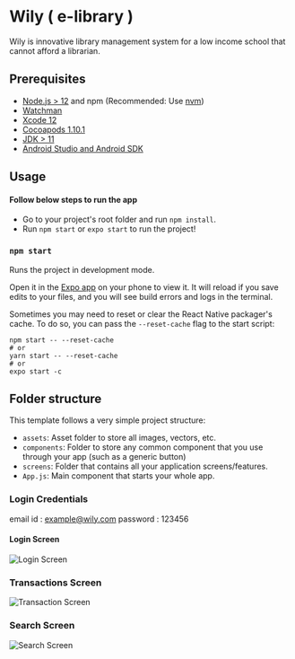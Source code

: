 # Wily ( e-library )

Wily is innovative library management system for a low income school that cannot afford a librarian.


## Prerequisites

- [Node.js > 12](https://nodejs.org) and npm (Recommended: Use [nvm](https://github.com/nvm-sh/nvm))
- [Watchman](https://facebook.github.io/watchman)
- [Xcode 12](https://developer.apple.com/xcode)
- [Cocoapods 1.10.1](https://cocoapods.org)
- [JDK > 11](https://www.oracle.com/java/technologies/javase-jdk11-downloads.html)
- [Android Studio and Android SDK](https://developer.android.com/studio)


## Usage

#### Follow below steps to run the app 

- Go to your project's root folder and run `npm install`.
- Run `npm start` or `expo start` to run the project!

### `npm start`

Runs the project in development mode.

Open it in the [Expo app](https://expo.io) on your phone to view it. It will reload if you save edits to your files, and you will see build errors and logs in the terminal.

Sometimes you may need to reset or clear the React Native packager's cache. To do so, you can pass the `--reset-cache` flag to the start script:

```
npm start -- --reset-cache
# or
yarn start -- --reset-cache
# or 
expo start -c

```

## Folder structure

This template follows a very simple project structure:

- `assets`: Asset folder to store all images, vectors, etc.
- `components`: Folder to store any common component that you use through your app (such as a generic button)
- `screens`: Folder that contains all your application screens/features.
- `App.js`: Main component that starts your whole app.

### Login Credentials

email id : example@wily.com
password : 123456

#### Login Screen
![Login Screen](https://raw.githubusercontent.com/vishalgaddam873/wily/main/assets/login_screen.png)

### Transactions Screen
![Transaction Screen](https://raw.githubusercontent.com/vishalgaddam873/wily/main/assets/transactions_screen.png)

### Search Screen
![Search Screen](https://raw.githubusercontent.com/vishalgaddam873/wily/main/assets/search_screen.png)


